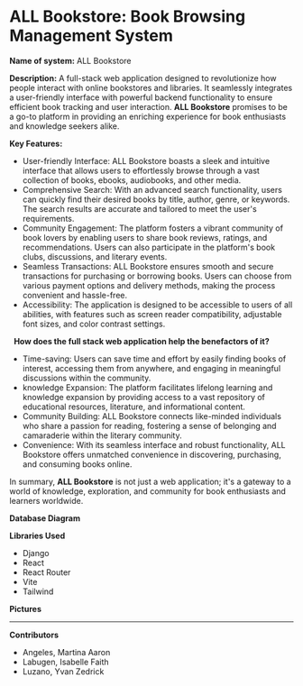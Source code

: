 # ALL Bookstore: Book Browsing Management System

**Name of system:** ALL Bookstore 

**Description:** A full-stack web application designed to revolutionize how people interact with online bookstores and libraries. It seamlessly integrates a user-friendly interface with powerful backend functionality to ensure efficient book tracking and user interaction. **ALL Bookstore** promises to be a go-to platform in providing an enriching experience for book enthusiasts and knowledge seekers alike.

**Key Features:**

* User-friendly Interface: ALL Bookstore boasts a sleek and intuitive interface that allows users to effortlessly browse through a vast collection of books, ebooks, audiobooks, and other media.
* Comprehensive Search: With an advanced search functionality, users can quickly find their desired books by title, author, genre, or keywords. The search results are accurate and tailored to meet the user's requirements.
* Community Engagement: The platform fosters a vibrant community of book lovers by enabling users to share book reviews, ratings, and recommendations. Users can also participate in the platform's book clubs, discussions, and literary events.
* Seamless Transactions: ALL Bookstore ensures smooth and secure transactions for purchasing or borrowing books. Users can choose from various payment options and delivery methods, making the process convenient and hassle-free.
* Accessibility: The application is designed to be accessible to users of all abilities, with features such as screen reader compatibility, adjustable font sizes, and color contrast settings.

 
**How does the full stack web application help the benefactors of it?**

* Time-saving: Users can save time and effort by easily finding books of interest, accessing them from anywhere, and engaging in meaningful discussions within the community.
* knowledge Expansion: The platform facilitates lifelong learning and knowledge expansion by providing access to a vast repository of educational resources, literature, and informational content.
* Community Building: ALL Bookstore connects like-minded individuals who share a passion for reading, fostering a sense of belonging and camaraderie within the literary community.
* Convenience: With its seamless interface and robust functionality, ALL Bookstore offers unmatched convenience in discovering, purchasing, and consuming books online.

In summary, **ALL Bookstore** is not just a web application; it's a gateway to a world of knowledge, exploration, and community for book enthusiasts and learners worldwide.

**Database Diagram**

**Libraries Used**
* Django
* React
* React Router
* Vite
* Tailwind

**Pictures**

---
**Contributors**
* Angeles, Martina Aaron
* Labugen, Isabelle Faith
* Luzano, Yvan Zedrick
